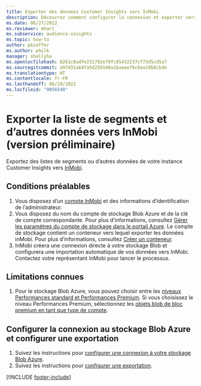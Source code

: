 ```yaml
---
title: Exporter des données Customer Insights vers InMobi
description: Découvrez comment configurer la connexion et exporter vers InMobi.
ms.date: 06/27/2022
ms.reviewer: mhart
ms.subservice: audience-insights
ms.topic: how-to
author: pkieffer
ms.author: philk
manager: shellyha
ms.openlocfilehash: 8261c8adfe231792e70fc85432237cf73d5cd5a7
ms.sourcegitcommit: a97d31a647a5d259140a1baaeef8c6ea10b8cbde
ms.translationtype: HT
ms.contentlocale: fr-FR
ms.lasthandoff: 06/29/2022
ms.locfileid: "9056540"
---
```

# <a name="export-segment-list-and-other-data-to-inmobi-preview"></a>Exporter la liste de segments et d’autres données vers InMobi (version préliminaire)

Exportez des listes de segments ou d’autres données de votre instance Customer Insights vers [InMobi](https://www.inmobi.com/).

## <a name="prerequisites"></a>Conditions préalables

1. Vous disposez d’un [compte InMobi](https://www.inmobi.com/) et des informations d’identification de l’administrateur.
1. Vous disposez du nom du compte de stockage Blob Azure et de la clé de compte correspondante. Pour plus d’informations, consultez [Gérer les paramètres du compte de stockage dans le portail Azure](/azure/storage/common/storage-account-manage). Le compte de stockage contient un conteneur vers lequel exporter les données inMobi. Pour plus d’informations, consultez [Créer un conteneur](/azure/storage/blobs/storage-quickstart-blobs-portal#create-a-container).
1. InMobi créera une connexion directe à votre stockage Blob et configurera une importation automatique de vos données vers InMobi. Contactez votre représentant InMobi pour lancer le processus.

## <a name="known-limitations"></a>Limitations connues

1. Pour le stockage Blob Azure, vous pouvez choisir entre les [niveaux Performances standard et Performances Premium](/azure/storage/blobs/storage-blob-performance-tiers). Si vous choisissez le niveau Performances Premium, sélectionnez les [objets blob de bloc premium en tant que type de compte](/azure/storage/common/storage-account-overview#types-of-storage-accounts).

## <a name="set-up-the-connection-to-azure-blob-storage-and-configure-an-export"></a>Configurer la connexion au stockage Blob Azure et configurer une exportation

1. Suivez les instructions pour [configurer une connexion à votre stockage Blob Azure](export-azure-blob-storage.md).
2. Suivez les instructions pour [configurer une exportation](export-azure-blob-storage.md#configure-an-export).

[!INCLUDE [footer-include](includes/footer-banner.md)]

